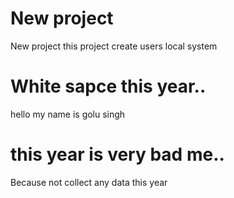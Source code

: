 # New project
 New project this project create users local system
 

 # White sapce this year..
   hello my name is golu singh

    
# this year is very bad me..
 
 Because not collect any data this year